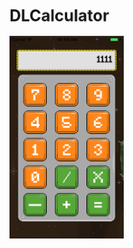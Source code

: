 # DLCalculator
 <img src="https://github.com/Liqiankun/DLCalculator/raw/master/DLCalculator.png" width="40%">


